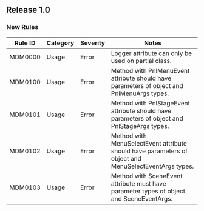## Release 1.0

### New Rules

| Rule ID | Category | Severity | Notes                                                                                                 |
|---------|----------|----------|-------------------------------------------------------------------------------------------------------|
| MDM0000 | Usage    | Error    | Logger attribute can only be used on partial class.                                                   |
| MDM0100 | Usage    | Error    | Method with PnlMenuEvent attribute should have parameters of object and PnlMenuArgs types.            |
| MDM0101 | Usage    | Error    | Method with PnlStageEvent attribute should have parameters of object and PnlStageArgs types.          |
| MDM0102 | Usage    | Error    | Method with MenuSelectEvent attribute should have parameters of object and MenuSelectEventArgs types. |
| MDM0103 | Usage    | Error    | Method with SceneEvent attribute must have parameter types of object and SceneEventArgs.              |